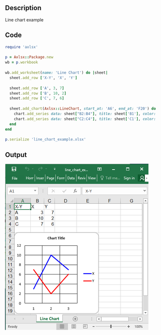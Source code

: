 ## Description

Line chart example

## Code

```ruby
require 'axlsx'

p = Axlsx::Package.new
wb = p.workbook

wb.add_worksheet(name: 'Line Chart') do |sheet|
  sheet.add_row ['X-Y', 'X', 'Y']

  sheet.add_row ['A', 3, 7]
  sheet.add_row ['B', 10, 2]
  sheet.add_row ['C', 7, 6]

  sheet.add_chart(Axlsx::LineChart, start_at: 'A6', end_at: 'F20') do |chart|
    chart.add_series data: sheet["B2:B4"], title: sheet['B1'], color: '0000FF'
    chart.add_series data: sheet["C2:C4"], title: sheet['C1'], color: 'FF0000'
  end
end

p.serialize 'line_chart_example.xlsx'
```

## Output

![Output](images/line_chart_example.png "Output")
